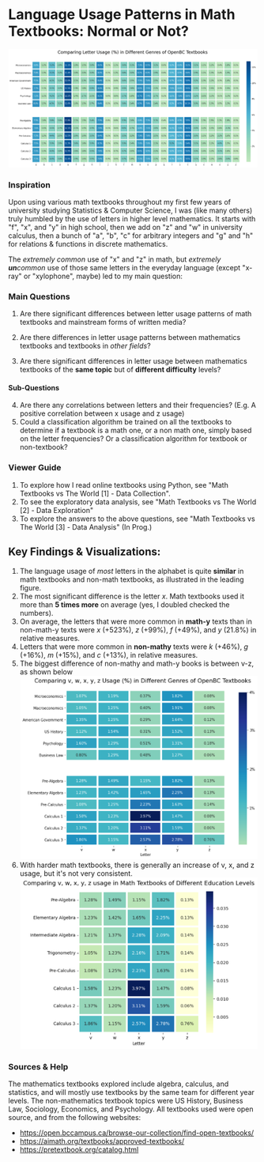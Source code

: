 # Language Usage Patterns in Math Textbooks: Normal or Not?

[comment]: <> (![percentages_graph]&#40;./data/percentages_graph.png&#41;)

![percentages_graph](./images/compare-all.png)


   
### Inspiration
Upon using various math textbooks throughout my first few years of university studying Statistics & Computer Science, I was (like many others) truly humbled by the use of letters in higher level mathematics. It starts with "f", "x", and "y" in high school, then we add on "z" and "w" in university calculus, then a bunch of "a", "b", "c" for arbitrary integers and "g" and "h" for relations & functions in discrete mathematics. 

The *extremely common* use of "x" and "z" in math, but *extremely **un**common* use of those same letters in the everyday language (except "x-ray" or "xylophone", maybe) led to my main question:

### Main Questions

1) Are there significant differences between letter usage patterns of math textbooks 
   and mainstream forms of written media?
   
2) Are there differences in letter usage patterns between mathematics textbooks and textbooks 
   in *other fields*?

3) Are there significant differences in letter usage between mathematics textbooks of 
the **same topic** but of **different difficulty** levels?
   
#### Sub-Questions
4) Are there any correlations between letters and their frequencies? (E.g. A positive correlation between x usage and z usage)
5) Could a classification algorithm be trained on all the textbooks to determine if a textbook is a math one, or a 
non math one, simply based on the letter frequencies? Or a classification algorithm for textbook or non-textbook?
   
### Viewer Guide
1) To explore how I read online textbooks using Python, see "Math Textbooks vs The World [1] - Data Collection".
2) To see the exploratory data analysis, see "Math Textbooks vs The World [2] - Data Exploration"
3) To explore the answers to the above questions, see "Math Textbooks vs The World [3] - Data Analysis" (In Prog.)


## Key Findings & Visualizations:
1) The language usage of *most* letters in the alphabet is quite **similar** in math textbooks and non-math textbooks, as illustrated in the leading figure.
2) The most significant difference is the letter *x*. Math textbooks used it more than **5 times more** on average (yes, I doubled checked the numbers).
3) On average, the letters that were more common in **math-y** texts than in non-math-y texts were *x* (+523%), *z* (+99%), *f* (+49%), and *y* (21.8%) in relative measures.
4) Letters that were more common in **non-mathy** texts were *k* (+46%), *g* (+16%), *m* (+15%), and *c* (+13%), in relative measures.
5) The biggest difference of non-mathy and math-y books is between v-z, as shown below
![compare_graph](./images/compare_math_non-math-small.png)
6) With harder math textbooks, there is generally an increase of v, x, and z usage, but it's not very consistent.
![compare-math-graph](./images/compare-diff-math-level-small.png)

### Sources & Help
The mathematics textbooks explored include algebra, calculus, and statistics, and will mostly use textbooks by the same team for different year levels. The non-mathematics textbook topics were US History, Business Law, Sociology, Economics, and Psychology. 
All textbooks used were open source, and from the following websites:
- https://open.bccampus.ca/browse-our-collection/find-open-textbooks/
- https://aimath.org/textbooks/approved-textbooks/
- https://pretextbook.org/catalog.html




